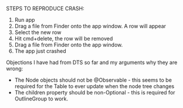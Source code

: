 STEPS TO REPRODUCE CRASH:
 1. Run app
 2. Drag a file from Finder onto the app window. A row will appear
 3. Select the new row
 4. Hit cmd+delete, the row will be removed
 5. Drag a file from Finder onto the app window.
 6. The app just crashed

Objections I have had from DTS so far and my arguments why they are wrong:

 * The Node objects should not be @Observable - this seems to be required for the Table to ever update when the node tree changes
 * The children property should be non-Optional - this is required for OutlineGroup to work.
